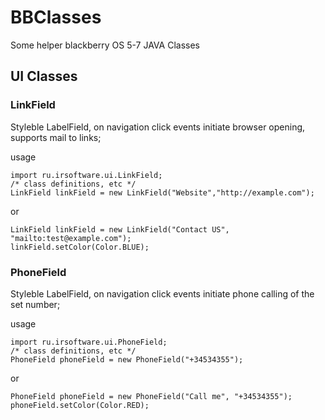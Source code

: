 BBClasses
=========

Some helper blackberry OS 5-7 JAVA Classes


UI Classes
-----------


### LinkField
Styleble LabelField, on navigation click events initiate browser opening, supports mail to links;

usage

	import ru.irsoftware.ui.LinkField;
	/* class definitions, etc */
	LinkField linkField = new LinkField("Website","http://example.com");
  
or   

	LinkField linkField = new LinkField("Contact US", "mailto:test@example.com");
	linkField.setColor(Color.BLUE);


### PhoneField

Styleble LabelField, on navigation click events initiate phone calling of the set number;

usage

	import ru.irsoftware.ui.PhoneField;
	/* class definitions, etc */
	PhoneField phoneField = new PhoneField("+34534355");
  
or   

	PhoneField phoneField = new PhoneField("Call me", "+34534355");
	phoneField.setColor(Color.RED);
